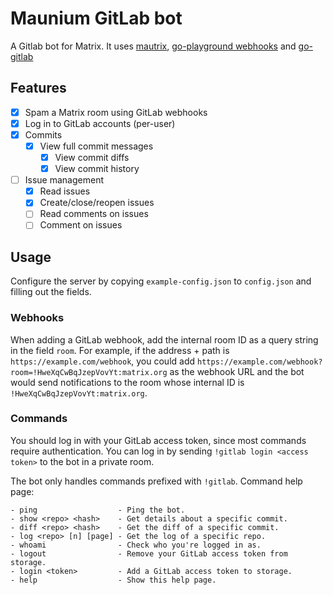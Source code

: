 Maunium GitLab bot
==================
A Gitlab bot for Matrix. It uses
[mautrix](https://github.com/tulir/mautrix),
[go-playground webhooks](https://github.com/go-playground/webhooks) and
[go-gitlab](https://github.com/xanzy/go-gitlab)

## Features
* [x] Spam a Matrix room using GitLab webhooks
* [x] Log in to GitLab accounts (per-user)
* [x] Commits
  * [x] View full commit messages
	* [x] View commit diffs
	* [x] View commit history
* [ ] Issue management
	* [x] Read issues
	* [x] Create/close/reopen issues
	* [ ] Read comments on issues
	* [ ] Comment on issues

## Usage
Configure the server by copying `example-config.json` to `config.json` and
filling out the fields.

### Webhooks
When adding a GitLab webhook, add the internal room ID as a query string in the
field `room`. For example, if the address + path is `https://example.com/webhook`,
you could add `https://example.com/webhook?room=!HweXqCwBqJzepVovYt:matrix.org`
as the webhook URL and the bot would send notifications to the room whose
internal ID is `!HweXqCwBqJzepVovYt:matrix.org`.

### Commands
You should log in with your GitLab access token, since most commands require
authentication. You can log in by sending `!gitlab login <access token>` to the
bot in a private room.

The bot only handles commands prefixed with `!gitlab`. Command help page:
```
- ping                  - Ping the bot.
- show <repo> <hash>    - Get details about a specific commit.
- diff <repo> <hash>    - Get the diff of a specific commit.
- log <repo> [n] [page] - Get the log of a specific repo.
- whoami                - Check who you're logged in as.
- logout                - Remove your GitLab access token from storage.
- login <token>         - Add a GitLab access token to storage.
- help                  - Show this help page.
```

